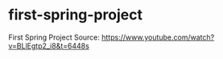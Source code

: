 # first-spring-project
First Spring Project
Source: https://www.youtube.com/watch?v=BLlEgtp2_i8&t=6448s
